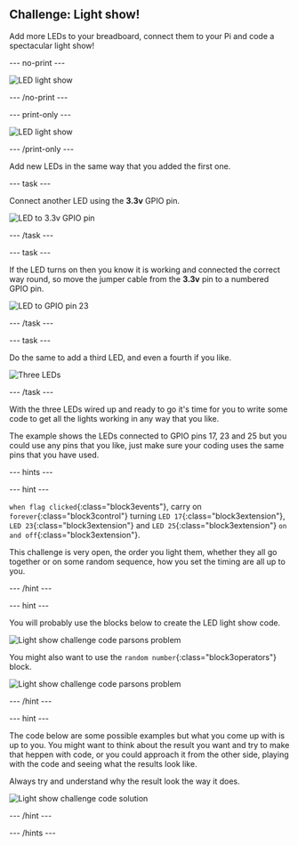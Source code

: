 ## Challenge: Light show!

Add more LEDs to your breadboard, connect them to your Pi and code a spectacular light show!

--- no-print ---

![LED light show](images/lightShow_completedTask.gif)

--- /no-print ---

--- print-only ---

![LED light show](images/lightShow_completedTask.png)

--- /print-only ---

Add new LEDs in the same way that you added the first one.

--- task ---

Connect another LED using the **3.3v** GPIO pin.

![LED to 3.3v GPIO pin](images/lightShow_LEDto3.3v.png)

--- /task ---

--- task ---

If the LED turns on then you know it is working and connected the correct way round, so move the jumper cable from the **3.3v** pin to a numbered GPIO pin.

![LED to GPIO pin 23](images/lightShow_LEDtoGPIO23.png)

--- /task ---

--- task ---

Do the same to add a third LED, and even a fourth if you like.

![Three LEDs](images/lightShow_3LEDs.png)

--- /task ---

With the three LEDs wired up and ready to go it's time for you to write some code to get all the lights working in any way that you like.

The example shows the LEDs connected to GPIO pins 17, 23 and 25 but you could use any pins that you like, just make sure your coding uses the same pins that you have used.

--- hints ---

--- hint ---

`when flag clicked`{:class="block3events"}, carry on `forever`{:class="block3control"} turning `LED 17`{:class="block3extension"}, `LED 23`{:class="block3extension"} and `LED 25`{:class="block3extension"} `on and off`{:class="block3extension"}.

This challenge is very open, the order you light them, whether they all go together or on some random sequence, how you set the timing are all up to you.

--- /hint ---

--- hint ---

You will probably use the blocks below to create the LED light show code.

![Light show challenge code parsons problem](images/lightShow_lightShowCode__parsons.png)

You might also want to use the `random number`{:class="block3operators"} block.

![Light show challenge code parsons problem](images/lightShow_randomNumber.png)

--- /hint ---

--- hint ---

The code below are some possible examples but what you come up with is up to you. You might want to think about the result you want and try to make that heppen with code, or you could approach it from the other side, playing with the code and seeing what the results look like. 

Always try and understand why the result look the way it does. 

![Light show challenge code solution](images/lightShow_lightShowCode_Solution.png)

--- /hint ---

--- /hints ---
